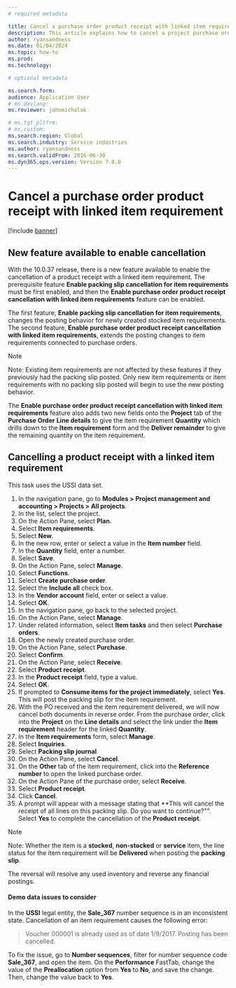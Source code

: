 ```yaml
---
# required metadata 

title: Cancel a purchase order product receipt with linked item requirement
description: This article explains how to cancel a project purchase order with a connected item requirement
author: ryansandness
ms.date: 01/04/2024
ms.topic: how-to
ms.prod:  
ms.technology:  

# optional metadata

ms.search.form:
audience: Application User 
# ms.devlang:  
ms.reviewer: johnmichalak

# ms.tgt_pltfrm:  
# ms.custom:  
ms.search.region: Global
ms.search.industry: Service industries
ms.author: ryansandness
ms.search.validFrom: 2016-06-30 
ms.dyn365.ops.version: Version 7.0.0
---
```

# Cancel a purchase order product receipt with linked item requirement

[!include [banner](../../includes/banner.md)]

## New feature available to enable cancellation

With the 10.0.37 release, there is a new feature available to enable the cancellation of a product receipt with a linked item requirement. The prerequisite feature **Enable packing slip cancellation for item requirements** must be first enabled, and then the **Enable purchase order product receipt cancellation with linked item requirements** feature can be enabled.

The first feature, **Enable packing slip cancellation for item requirements**, changes the posting behavior for newly created stocked item requirements. The second feature, **Enable purchase order product receipt cancellation with linked item requirements**, extends the posting changes to item requirements connected to purchase orders.

> [!NOTE]
> Note: Existing item requirements are not affected by these features if they previously had the packing slip posted. Only new item requirements or item requirements with no packing slip posted will begin to use the new posting behavior.

The **Enable purchase order product receipt cancellation with linked item requirements** feature also adds two new fields onto the **Project** tab of the **Purchase Order** **Line details**  to give the item requirement **Quantity** which drills down to the **Item requirement** form and the **Deliver remainder** to give the remaining quantity on the item requirement.

## Cancelling a product receipt with a linked item requirement

This task uses the USSI data set.

1. In the navigation pane, go to **Modules > Project management and accounting > Projects > All projects**.
2. In the list, select the project.
3. On the Action Pane, select **Plan**.
4. Select **Item requirements**.
5. Select **New**.
6. In the new row, enter or select a value in the **Item number** field.
7. In the **Quantity** field, enter a number.
8. Select **Save**.
9. On the Action Pane, select **Manage**.
10. Select **Functions**.
11. Select **Create purchase order**.
12. Select the **Include all** check box.
13. In the **Vendor account** field, enter or select a value.
14. Select **OK**.
15. In the navigation pane, go back to the selected project.
16. On the Action Pane, select **Manage**.
17. Under related information, select **Item tasks** and then select **Purchase orders**.
18. Open the newly created purchase order.
19. On the Action Pane, select **Purchase**.
20. Select **Confirm**.
21. On the Action Pane, select **Receive**.
22. Select **Product receipt**.
23. In the **Product receipt** field, type a value.
24. Select **OK**.
25. If prompted to **Consume items for the project immediately**, select **Yes**. This will post the packing slip for the item requirement.
26. With the PO received and the item requirement delivered, we will now cancel both documents in reverse order. From the purchase order, click into the **Project** on the **Line details** and select the link under the **Item requirement** header for the linked **Quantity**.
27. In the **Item requirements** form, select **Manage**.
28. Select **Inquiries**.
29. Select **Packing slip journal**
30. On the Action Pane, select **Cancel**.
31. On the **Other** tab of the item requirement, click into the **Reference number** to open the linked purchase order.
32. On the Action Pane of the purchase order, select **Receive**.
33. Select **Product receipt**.
34. Click **Cancel**.
35. A prompt will appear with a message stating that **This will cancel the receipt of all lines on this packing slip. Do you want to continue?"". Select **Yes** to complete the cancellation of the **Product receipt**.

> [!NOTE]
> Note: Whether the item is a **stocked**, **non-stocked** or **service** item, the line status for the item requirement will be **Delivered** when posting the **packing slip**.

The reversal will resolve any used inventory and reverse any financial postings.

#### Demo data issues to consider

In the **USSI** legal entity, the **Sale\_367** number sequence is in an inconsistent state. Cancellation of an item requirement causes the following error:

> Voucher 000001 is already used as of date 1/9/2017. Posting has been cancelled.

To fix the issue, go to **Number sequences**, filter for number sequence code **Sale\_367**, and open the item. On the **Performance** FastTab, change the value of the **Preallocation** option from **Yes** to **No**, and save the change. Then, change the value back to **Yes**.
